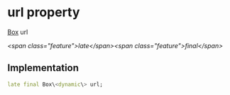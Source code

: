


# url property







[Box](https:pub.dev/documentation/hive/2.2.3/hive/Box-class.html) url
  
_\<span class="feature"\>late\</span\>\<span class="feature"\>final\</span\>_






## Implementation

```dart
late final Box\<dynamic\> url;
```







